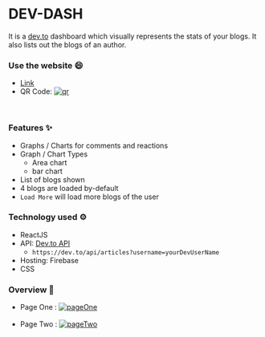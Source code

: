 # DEV-DASH

It is a [dev.to](https://dev.to/) dashboard which visually represents the stats of your blogs. It also lists out the blogs of an author.

### Use the website 😄
- [Link](https://dev-dash-61586.web.app/)
- QR Code: 
     <a href="https://imgbb.com/"><img src="https://i.ibb.co/ctKFGzw/qr.png" alt="qr" border="0"></a>
<br>

### Features ✨

- Graphs / Charts for comments and reactions
- Graph / Chart Types
  - Area chart
  - bar chart
- List of blogs shown
- 4 blogs are loaded by-default
- `Load More` will load more blogs of the user

### Technology used ⚙️

- ReactJS
- API: [Dev.to API](https://dev.to/api/articles?username=shreyazz)
  - `https://dev.to/api/articles?username=yourDevUserName`
- Hosting: Firebase
- CSS

### Overview 📸

- Page One :
  <a href="https://ibb.co/whCgFBW"><img src="https://i.ibb.co/Ld6RXYt/pageOne.png" alt="pageOne" border="0"></a>
  <br>
  <br>
- Page Two :
  <a href="https://ibb.co/54KDGcR"><img src="https://i.ibb.co/1QzV72m/pageTwo.png" alt="pageTwo" border="0"></a>

